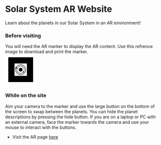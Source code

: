 # Solar System AR Website 

Learn about the planets in our Solar System in an AR environment! 

### Before visiting
You will need the AR marker to display the AR content. Use this refrence image to download and print the marker.
<img src="website/assets/markers/pattern-marker.png" alt="drawing" width="100" style="display:block;"/> 

### While on the site 
Aim your camera to the marker and use the large button on the bottom of the screen to swap between the planets. You can hide the planet descriptions by pressing the hide button. If you are on a laptop or PC with an external camera, face the marker towards the camera and use your mouse to interact with the buttons.

- Visit the AR page [here](website/ar-index.html)


